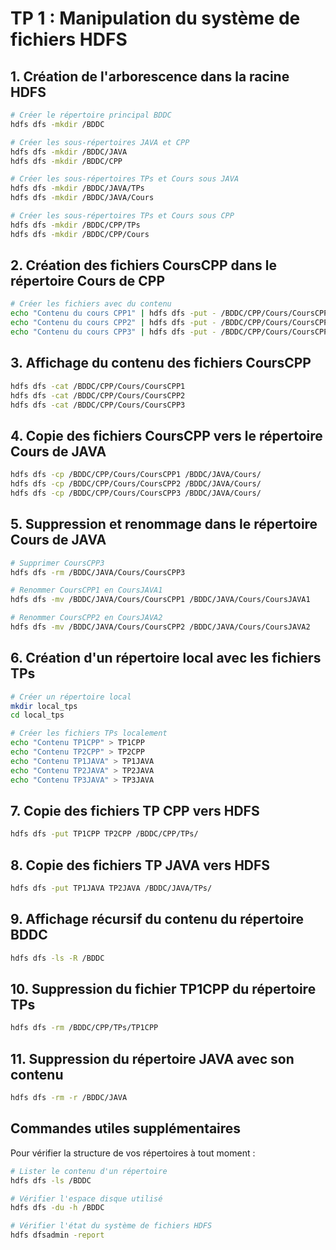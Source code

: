 # TP 1 : Manipulation du système de fichiers HDFS

## 1. Création de l'arborescence dans la racine HDFS

```bash
# Créer le répertoire principal BDDC
hdfs dfs -mkdir /BDDC

# Créer les sous-répertoires JAVA et CPP
hdfs dfs -mkdir /BDDC/JAVA
hdfs dfs -mkdir /BDDC/CPP

# Créer les sous-répertoires TPs et Cours sous JAVA
hdfs dfs -mkdir /BDDC/JAVA/TPs
hdfs dfs -mkdir /BDDC/JAVA/Cours

# Créer les sous-répertoires TPs et Cours sous CPP
hdfs dfs -mkdir /BDDC/CPP/TPs
hdfs dfs -mkdir /BDDC/CPP/Cours
```

## 2. Création des fichiers CoursCPP dans le répertoire Cours de CPP

```bash
# Créer les fichiers avec du contenu
echo "Contenu du cours CPP1" | hdfs dfs -put - /BDDC/CPP/Cours/CoursCPP1
echo "Contenu du cours CPP2" | hdfs dfs -put - /BDDC/CPP/Cours/CoursCPP2
echo "Contenu du cours CPP3" | hdfs dfs -put - /BDDC/CPP/Cours/CoursCPP3
```

## 3. Affichage du contenu des fichiers CoursCPP

```bash
hdfs dfs -cat /BDDC/CPP/Cours/CoursCPP1
hdfs dfs -cat /BDDC/CPP/Cours/CoursCPP2
hdfs dfs -cat /BDDC/CPP/Cours/CoursCPP3
```

## 4. Copie des fichiers CoursCPP vers le répertoire Cours de JAVA

```bash
hdfs dfs -cp /BDDC/CPP/Cours/CoursCPP1 /BDDC/JAVA/Cours/
hdfs dfs -cp /BDDC/CPP/Cours/CoursCPP2 /BDDC/JAVA/Cours/
hdfs dfs -cp /BDDC/CPP/Cours/CoursCPP3 /BDDC/JAVA/Cours/
```

## 5. Suppression et renommage dans le répertoire Cours de JAVA

```bash
# Supprimer CoursCPP3
hdfs dfs -rm /BDDC/JAVA/Cours/CoursCPP3

# Renommer CoursCPP1 en CoursJAVA1
hdfs dfs -mv /BDDC/JAVA/Cours/CoursCPP1 /BDDC/JAVA/Cours/CoursJAVA1

# Renommer CoursCPP2 en CoursJAVA2
hdfs dfs -mv /BDDC/JAVA/Cours/CoursCPP2 /BDDC/JAVA/Cours/CoursJAVA2
```

## 6. Création d'un répertoire local avec les fichiers TPs

```bash
# Créer un répertoire local
mkdir local_tps
cd local_tps

# Créer les fichiers TPs localement
echo "Contenu TP1CPP" > TP1CPP
echo "Contenu TP2CPP" > TP2CPP
echo "Contenu TP1JAVA" > TP1JAVA
echo "Contenu TP2JAVA" > TP2JAVA
echo "Contenu TP3JAVA" > TP3JAVA
```

## 7. Copie des fichiers TP CPP vers HDFS

```bash
hdfs dfs -put TP1CPP TP2CPP /BDDC/CPP/TPs/
```

## 8. Copie des fichiers TP JAVA vers HDFS

```bash
hdfs dfs -put TP1JAVA TP2JAVA /BDDC/JAVA/TPs/
```

## 9. Affichage récursif du contenu du répertoire BDDC

```bash
hdfs dfs -ls -R /BDDC
```

## 10. Suppression du fichier TP1CPP du répertoire TPs

```bash
hdfs dfs -rm /BDDC/CPP/TPs/TP1CPP
```

## 11. Suppression du répertoire JAVA avec son contenu

```bash
hdfs dfs -rm -r /BDDC/JAVA
```

## Commandes utiles supplémentaires

Pour vérifier la structure de vos répertoires à tout moment :
```bash
# Lister le contenu d'un répertoire
hdfs dfs -ls /BDDC

# Vérifier l'espace disque utilisé
hdfs dfs -du -h /BDDC

# Vérifier l'état du système de fichiers HDFS
hdfs dfsadmin -report
```
